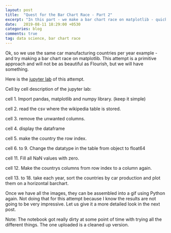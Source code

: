```yaml
---
layout: post
title:  "Quest for the Bar Chart Race - Part 2"
excerpt: "In this part - we make a bar chart race on matplotlib - quickly"
date:   2019-08-11 18:29:00 +0530
categories: blog
comments: true
tag: data science, bar chart race
---
```


Ok, so we use the same car manufacturing countries per year example - and try making a bar chart race on matplotlib.
This attempt is a primitive approach and will not be as beautiful as Flourish, but we will have something.

Here is the [jupyter lab](https://github.com/phsheth/bcrdev/blob/master/bcr_study_11Aug2019.ipynb) of this attempt.

Cell by cell description of the jupyter lab:

cell 1.	Import pandas, matplotlib and numpy library. (keep it simple)

cell 2.	read the csv where the wikipedia table is stored.

cell 3.	remove the unwanted columns.

cell 4.	display the dataframe

cell 5.	make the country the row index.

cell 6.  to 9. Change the datatype in the table from object to float64

cell 11.	Fill all NaN values with zero.

cell 12.	Make the countrys columns from row index to a column again.

cell 13. to 18. take each year, sort the countries by car production and plot them on a horizontal barchart.


Once we have all the images, they can be assembled into a gif using Python again. Not doing that for this attempt because I know the results are not going to be very impressive. Let us give it a more detailed look in the next post.

Note: The notebook got really dirty at some point of time with trying all the different things. The one uploaded is a cleaned up version.
